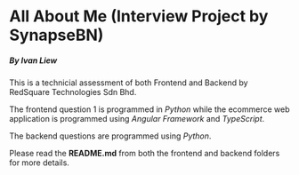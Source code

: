 # All About Me (Interview Project by SynapseBN)
##### By Ivan Liew

This is a technicial assessment of both Frontend and Backend by RedSquare Technologies Sdn Bhd.

The frontend question 1 is programmed in *Python* while the ecommerce web application is programmed using *Angular Framework* and *TypeScript*.

The backend questions are programmed using *Python*.

Please read the **README.md** from both the frontend and backend folders for more details.
